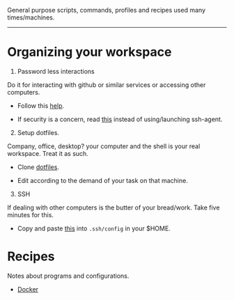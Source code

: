 General purpose scripts, commands, profiles and recipes used many times/machines.

---

# Organizing your workspace

1. Password less interactions

  Do it for interacting with github or similar services or accessing other computers.

  - Follow this [help](https://help.github.com/articles/generating-a-new-ssh-key-and-adding-it-to-the-ssh-agent/).

  - If security is a concern, read [this](https://developer.github.com/guides/using-ssh-agent-forwarding/) instead of using/launching ssh-agent. 

2. Setup dotfiles.

  Company, office, desktop? your computer and the shell is your real workspace. Treat it as such.

  - Clone [dotfiles](https://github.com/escorciav/linux-utils).

  - Edit according to the demand of your task on that machine.

3. SSH

  If dealing with other computers is the butter of your bread/work. Take five minutes for this.

  - Copy and paste [this](#.ssh/config) into `.ssh/config` in your $HOME.

# Recipes

Notes about programs and configurations.

- [Docker](recipes/docker.md)
